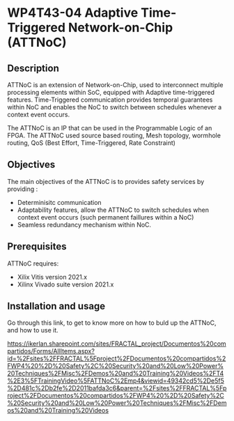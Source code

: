 # WP4T43-04 Adaptive Time-Triggered Network-on-Chip (ATTNoC)


## Description

ATTNoC is an extension of Network-on-Chip, used to interconnect multiple processing elements within SoC, equipped with Adaptive time-triggered features. Time-Triggered communication provides temporal guarantees within NoC and enables the NoC to switch between schedules whenever a context event occurs.  

The ATTNoC is an IP that can be used in the Programmable Logic of an FPGA.
The ATTNoC used source based routing, Mesh topology, wormhole routing, QoS (Best Effort, Time-Triggered, Rate Constraint)

## Objectives
The main objectives of the ATTNoC is to provides safety services by providing  :
* Determinisitc communication
* Adaptability features, allow the ATTNoC to switch schedules when context event occurs (such permanent faillures within a NoC)
* Seamless redundancy mechanism within NoC.

## Prerequisites

ATTNoC requires:
* Xilix Vitis version 2021.x
* Xilinx Vivado suite version 2021.x

## Installation and usage 

Go through this link, to get to know more on how to buld up the ATTNoC, and how to use it. 

https://ikerlan.sharepoint.com/sites/FRACTAL_project/Documentos%20compartidos/Forms/AllItems.aspx?id=%2Fsites%2FFRACTAL%5Fproject%2FDocumentos%20compartidos%2FWP4%20%2D%20Safety%2C%20Security%20and%20Low%20Power%20Techniques%2FMisc%2FDemos%20and%20Training%20Videos%2FT4%2E3%5FTrainingVideo%5FATTNoC%2Emp4&viewid=49342cd5%2De5f5%2D481c%2Db2fe%2D2011bafda3c6&parent=%2Fsites%2FFRACTAL%5Fproject%2FDocumentos%20compartidos%2FWP4%20%2D%20Safety%2C%20Security%20and%20Low%20Power%20Techniques%2FMisc%2FDemos%20and%20Training%20Videos
